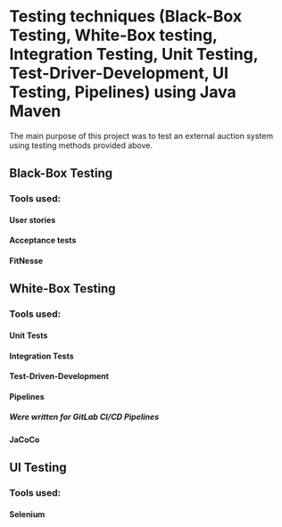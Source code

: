# Testing techniques (Black-Box Testing, White-Box testing, Integration Testing, Unit Testing, Test-Driver-Development, UI Testing, Pipelines) using Java Maven
The main purpose of this project was to test an external auction system using testing methods provided above.

## Black-Box Testing
### Tools used:
#### User stories
#### Acceptance tests
#### FitNesse

## White-Box Testing
### Tools used:
#### Unit Tests
#### Integration Tests
#### Test-Driven-Development
#### Pipelines
  ##### Were written for GitLab CI/CD Pipelines
#### JaCoCo

## UI Testing
### Tools used:
#### Selenium

